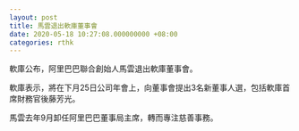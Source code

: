 ```yaml
---
layout: post
title: 馬雲退出軟庫董事會
date: 2020-05-18 10:27:08.000000000 +08:00
categories: rthk
---
```


軟庫公布，阿里巴巴聯合創始人馬雲退出軟庫董事會。

軟庫表示，將在下月25日公司年會上，向董事會提出3名新董事人選，包括軟庫首席財務官後藤芳光。 

馬雲去年9月卸任阿里巴巴董事局主席，轉而專注慈善事務。
